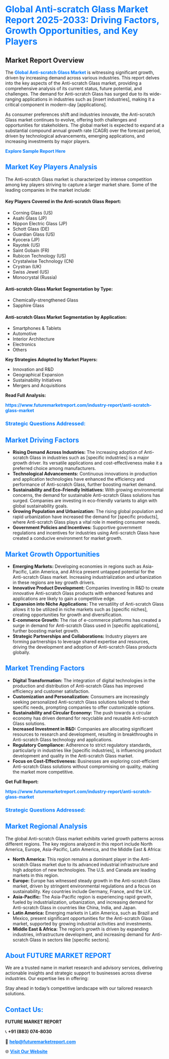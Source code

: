 <h1 style="color: #007BFF;">Global Anti-scratch Glass Market Report 2025-2033: Driving Factors, Growth Opportunities, and Key Players</h1>

<section id="overview">
<h2>Market Report Overview</h2>
<p>The <a href="https://www.futuremarketreport.com/industry-report/anti-scratch-glass-market" style="color: #007BFF; text-decoration: none;"><strong>Global Anti-scratch Glass Market</strong></a> is witnessing significant growth, driven by increasing demand across various industries. This report delves into the key aspects of the Anti-scratch Glass market, providing a comprehensive analysis of its current status, future potential, and challenges. The demand for Anti-scratch Glass has surged due to its wide-ranging applications in industries such as [insert industries], making it a critical component in modern-day [applications].</p>
<p>As consumer preferences shift and industries innovate, the Anti-scratch Glass market continues to evolve, offering both challenges and opportunities for stakeholders. The global market is expected to expand at a substantial compound annual growth rate (CAGR) over the forecast period, driven by technological advancements, emerging applications, and increasing investments by major players.</p>
</section>

<section id="overview">
<p><a href="https://www.futuremarketreport.com/request-sample/reportId=96565" style="color: #007BFF; text-decoration: none;"><strong>Explore Sample Report Here</strong></a></p>
</section>

<section id="key-players">
<h2 style="color: #007BFF;">Market Key Players Analysis</h2>
<p>The Anti-scratch Glass market is characterized by intense competition among key players striving to capture a larger market share. Some of the leading companies in the market include:</p>
<h4>Key Players Covered in the Anti-scratch Glass Report:</h4>
<ul><li>Corning Glass (US)</li><li>Asahi Glass (JP)</li><li>Nippon Electric Glass (JP)</li><li>Schott Glass (DE)</li><li>Guardian Glass (US)</li><li>Kyocera (JP)</li><li>Rayotek (US)</li><li>Saint Gobain (FR)</li><li>Rubicon Technology (US)</li><li>Crystalwise Technology (CN)</li><li>Crystran (UK)</li><li>Swiss Jewel (US)</li><li>Monocrystal (Russia)</li></ul>
<h4>Anti-scratch Glass Market Segmentation by Type:</h4>
<ul><li>Chemically-strengthened Glass</li><li>Sapphire Glass</li></ul>

<h4>Anti-scratch Glass Market Segmentation by Application:</h4>
<ul><li>Smartphones &amp; Tablets</li><li>Automotive</li><li>Interior Architecture</li><li>Electronics</li><li>Others</li></ul>
<p><strong>Key Strategies Adopted by Market Players:</strong></p>
<ul>
<li>Innovation and R&D</li>
<li>Geographical Expansion</li>
<li>Sustainability Initiatives</li>
<li>Mergers and Acquisitions</li>
</ul>
</section>

<section>
<p><strong>Read Full Analysis: </strong></p><a href="https://www.futuremarketreport.com/industry-report/anti-scratch-glass-market" style="color: #007BFF; text-decoration: none;"><strong>https://www.futuremarketreport.com/industry-report/anti-scratch-glass-market</strong></a>
<h3 style="color: #007BFF;">Strategic Questions Addressed:</h3>
</section>

<section id="driving-factors">
<h2 style="color: #007BFF;">Market Driving Factors</h2>
<ul>
<li><strong>Rising Demand Across Industries:</strong> The increasing adoption of Anti-scratch Glass in industries such as [specific industries] is a major growth driver. Its versatile applications and cost-effectiveness make it a preferred choice among manufacturers.</li>
<li><strong>Technological Advancements:</strong> Continuous innovations in production and application technologies have enhanced the efficiency and performance of Anti-scratch Glass, further boosting market demand.</li>
<li><strong>Sustainability and Eco-Friendly Initiatives:</strong> With growing environmental concerns, the demand for sustainable Anti-scratch Glass solutions has surged. Companies are investing in eco-friendly variants to align with global sustainability goals.</li>
<li><strong>Growing Population and Urbanization:</strong> The rising global population and rapid urbanization have increased the demand for [specific products], where Anti-scratch Glass plays a vital role in meeting consumer needs.</li>
<li><strong>Government Policies and Incentives:</strong> Supportive government regulations and incentives for industries using Anti-scratch Glass have created a conducive environment for market growth.</li>
</ul>
</section>

<section id="growth-opportunities">
<h2 style="color: #007BFF;">Market Growth Opportunities</h2>
<ul>
<li><strong>Emerging Markets:</strong> Developing economies in regions such as Asia-Pacific, Latin America, and Africa present untapped potential for the Anti-scratch Glass market. Increasing industrialization and urbanization in these regions are key growth drivers.</li>
<li><strong>Innovative Product Development:</strong> Companies investing in R&D to create innovative Anti-scratch Glass products with enhanced features and applications are likely to gain a competitive edge.</li>
<li><strong>Expansion into Niche Applications:</strong> The versatility of Anti-scratch Glass allows it to be utilized in niche markets such as [specific niches], creating opportunities for growth and diversification.</li>
<li><strong>E-commerce Growth:</strong> The rise of e-commerce platforms has created a surge in demand for Anti-scratch Glass used in [specific applications], further boosting market growth.</li>
<li><strong>Strategic Partnerships and Collaborations:</strong> Industry players are forming partnerships to leverage shared expertise and resources, driving the development and adoption of Anti-scratch Glass products globally.</li>
</ul>
</section>

<section id="trending-factors">
<h2 style="color: #007BFF;">Market Trending Factors</h2>
<ul>
<li><strong>Digital Transformation:</strong> The integration of digital technologies in the production and distribution of Anti-scratch Glass has improved efficiency and customer satisfaction.</li>
<li><strong>Customization and Personalization:</strong> Consumers are increasingly seeking personalized Anti-scratch Glass solutions tailored to their specific needs, prompting companies to offer customizable options.</li>
<li><strong>Sustainability and Circular Economy:</strong> The push towards a circular economy has driven demand for recyclable and reusable Anti-scratch Glass solutions.</li>
<li><strong>Increased Investment in R&D:</strong> Companies are allocating significant resources to research and development, resulting in breakthroughs in Anti-scratch Glass technology and applications.</li>
<li><strong>Regulatory Compliance:</strong> Adherence to strict regulatory standards, particularly in industries like [specific industries], is influencing product development and quality in the Anti-scratch Glass market.</li>
<li><strong>Focus on Cost-Effectiveness:</strong> Businesses are exploring cost-efficient Anti-scratch Glass solutions without compromising on quality, making the market more competitive.</li>
</ul>
</section>

<section>
<p><strong>Get Full Report: </strong></p><a href="https://www.futuremarketreport.com/industry-report/anti-scratch-glass-market" style="color: #007BFF; text-decoration: none;"><strong>https://www.futuremarketreport.com/industry-report/anti-scratch-glass-market</strong></a>
<h3 style="color: #007BFF;">Strategic Questions Addressed:</h3>
</section>


<section id="regional-analysis">
<h2 style="color: #007BFF;">Market Regional Analysis</h2>
<p>The global Anti-scratch Glass market exhibits varied growth patterns across different regions. The key regions analyzed in this report include North America, Europe, Asia-Pacific, Latin America, and the Middle East & Africa:</p>
<ul>
<li><strong>North America:</strong> This region remains a dominant player in the Anti-scratch Glass market due to its advanced industrial infrastructure and high adoption of new technologies. The U.S. and Canada are leading markets in this region.</li>
<li><strong>Europe:</strong> Europe has witnessed steady growth in the Anti-scratch Glass market, driven by stringent environmental regulations and a focus on sustainability. Key countries include Germany, France, and the U.K.</li>
<li><strong>Asia-Pacific:</strong> The Asia-Pacific region is experiencing rapid growth, fueled by industrialization, urbanization, and increasing demand for Anti-scratch Glass in countries like China, India, and Japan.</li>
<li><strong>Latin America:</strong> Emerging markets in Latin America, such as Brazil and Mexico, present significant opportunities for the Anti-scratch Glass market, supported by growing industrial activities and investments.</li>
<li><strong>Middle East & Africa:</strong> The region’s growth is driven by expanding industries, infrastructure development, and increasing demand for Anti-scratch Glass in sectors like [specific sectors].</li>
</ul>
</section>

<footer>
<h2 style="color: #007BFF;">About FUTURE MARKET REPORT</h2>
<p>We are a trusted name in market research and advisory services, delivering actionable insights and strategic support to businesses across diverse industries. Our expertise lies in offering:</p>

<p>Stay ahead in today’s competitive landscape with our tailored research solutions.</p>

<h2 style="color: #007BFF;">Contact Us:</h2>
<p><strong>FUTURE MARKET REPORT</strong></p>
<p>📞 <strong>+91 (883) 074-8030</strong></p>
<p>📧 <strong><a href="mailto:help@futuremarketreport.com" style="color: #007BFF;">help@futuremarketreport.com</a></strong></p>
<p>🌐 <strong><a href="https://www.futuremarketreport.com/" style="color: #007BFF;">Visit Our Website</a></strong></p>
</footer>